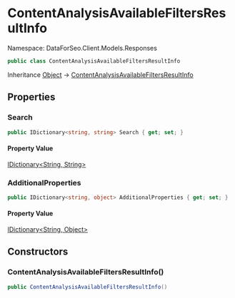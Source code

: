 # ContentAnalysisAvailableFiltersResultInfo

Namespace: DataForSeo.Client.Models.Responses

```csharp
public class ContentAnalysisAvailableFiltersResultInfo
```

Inheritance [Object](https://docs.microsoft.com/en-us/dotnet/api/system.object) → [ContentAnalysisAvailableFiltersResultInfo](./dataforseo.client.models.responses.contentanalysisavailablefiltersresultinfo.md)

## Properties

### **Search**

```csharp
public IDictionary<string, string> Search { get; set; }
```

#### Property Value

[IDictionary&lt;String, String&gt;](https://docs.microsoft.com/en-us/dotnet/api/system.collections.generic.idictionary-2)<br>

### **AdditionalProperties**

```csharp
public IDictionary<string, object> AdditionalProperties { get; set; }
```

#### Property Value

[IDictionary&lt;String, Object&gt;](https://docs.microsoft.com/en-us/dotnet/api/system.collections.generic.idictionary-2)<br>

## Constructors

### **ContentAnalysisAvailableFiltersResultInfo()**

```csharp
public ContentAnalysisAvailableFiltersResultInfo()
```
